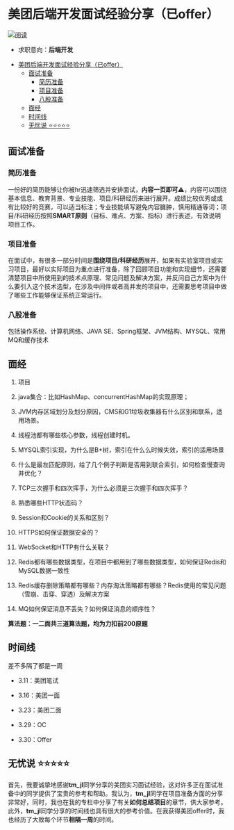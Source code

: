 # 美团后端开发面试经验分享（已offer）
<a href="https://www.nowcoder.com/users/249579985"><img src="https://img.shields.io/badge/来源-tm_jl-brightgreen.svg" alt="阅读" /></a>

- 求职意向：**后端开发**
  
<!-- TOC -->

- [美团后端开发面试经验分享（已offer）](#%E7%BE%8E%E5%9B%A2%E5%90%8E%E7%AB%AF%E5%BC%80%E5%8F%91%E9%9D%A2%E8%AF%95%E7%BB%8F%E9%AA%8C%E5%88%86%E4%BA%AB%E5%B7%B2offer)
    - [面试准备](#%E9%9D%A2%E8%AF%95%E5%87%86%E5%A4%87)
        - [简历准备](#%E7%AE%80%E5%8E%86%E5%87%86%E5%A4%87)
        - [项目准备](#%E9%A1%B9%E7%9B%AE%E5%87%86%E5%A4%87)
        - [八股准备](#%E5%85%AB%E8%82%A1%E5%87%86%E5%A4%87)
    - [面经](#%E9%9D%A2%E7%BB%8F)
    - [时间线](#%E6%97%B6%E9%97%B4%E7%BA%BF)
    - [无忧说 ⭐⭐⭐⭐⭐](#%E6%97%A0%E5%BF%A7%E8%AF%B4-)

<!-- /TOC -->

## 面试准备

### 简历准备
一份好的简历能够让你被hr迅速筛选并安排面试，**内容一页即可**:warning:，内容可以围绕基本信息、教育背景、专业技能、项目/科研经历来进行展开。成绩比较优秀或或有比较好的竞赛，可以适当标注；专业技能填写避免内容臃肿，慎用精通等词；项目/科研经历按照**SMART原则**（目标、难点、方案、指标）进行表述，有效说明项目工作。

### 项目准备
在面试中，有很多一部分时间是**围绕项目/科研经历**展开，如果有实验室项目或实习项目，最好以实际项目为重点进行准备，除了回顾项目功能和实现细节，还需要清楚项目中所使用到的技术点原理、常见问题及解决方案，并反问自己方案中为什么要引入这个技术选型，在涉及中间件或者高并发的项目中，还需要思考项目中做了哪些工作能够保证系统正常运行。

### 八股准备
包括操作系统、计算机网络、JAVA SE、Spring框架、JVM结构、MYSQL、常用MQ和缓存技术

## 面经
1. 项目

2. java集合：比如HashMap、concurrentHashMap的实现原理；

3. JVM内存区域划分及划分原因，CMS和G1垃圾收集器有什么区别和联系，适用场景。

4. 线程池都有哪些核心参数，线程创建时机。

5. MYSQL索引实现，为什么是B+树，索引在什么么时候失效，索引的适用场景

6. 什么是最左匹配原则，给了几个例子判断是否用到联合索引，如何检查慢查询并优化？

7. TCP三次握手和四次挥手，为什么必须是三次握手和四次挥手？

8. 熟悉哪些HTTP状态码？

9. Session和Cookie的关系和区别？

10. HTTPS如何保证数据安全的？

11. WebSocket和HTTP有什么关联？

12. Redis都有哪些数据类型，在项目中都用到了哪些数据类型，如何保证Redis和MySQL数据一致性

13. Redis缓存删除策略都有哪些？内存淘汰策略都有哪些？Redis使用的常见问题（雪崩、击穿、穿透）及解决方案

14. MQ如何保证消息不丢失？如何保证消息的顺序性？

**算法题：一二面共三道算法题，均为力扣前200原题**

## 时间线

差不多隔了都是一周

- 3.11：美团笔试

- 3.16：美团一面

- 3.23：美团二面

- 3.29：OC

- 3.30：Offer

## 无忧说 ⭐⭐⭐⭐⭐
首先，我要诚挚地感谢**tm_jl**同学分享的美团实习面试经验，这对许多正在面试准备中的同学提供了宝贵的参考和帮助。我认为，**tm_jl**同学在项目准备方面的分享非常好，同时，我也在我的专栏中分享了有关**如何总结项目**的章节，供大家参考。此外，**tm_jl**同学分享的时间线也具有很大的参考价值。在我获得美团offer时，我也经历了大致每个环节**相隔一周**的时间。

